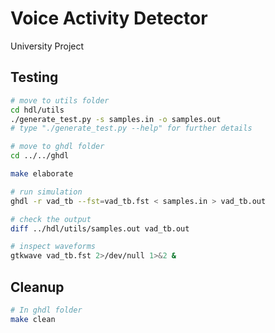# Voice Activity Detector
University Project

## Testing
```bash
# move to utils folder
cd hdl/utils
./generate_test.py -s samples.in -o samples.out
# type "./generate_test.py --help" for further details

# move to ghdl folder
cd ../../ghdl

make elaborate

# run simulation
ghdl -r vad_tb --fst=vad_tb.fst < samples.in > vad_tb.out

# check the output
diff ../hdl/utils/samples.out vad_tb.out

# inspect waveforms
gtkwave vad_tb.fst 2>/dev/null 1>&2 &
```

## Cleanup
```bash
# In ghdl folder
make clean
```
